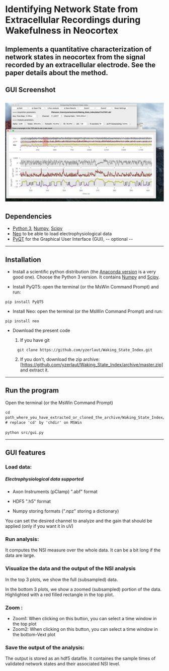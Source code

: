 # Identifying Network State from Extracellular Recordings during Wakefulness in Neocortex

Implements a quantitative characterization of network states in neocortex from the signal recorded by an extracellular electrode. See the paper details about the method.
----
## GUI Screenshot
![screenshot](doc/screenshot.png)
----

## Dependencies

- [Python 3][python], [Numpy][numpy], [Scipy][scipy]
- [Neo][neo] to be able to load electrophysiological data
- [PyQT][pyqt] for the Graphical User Interface (GUI), -- optional --

----

## Installation

- Install a scientific python distribution (the [Anaconda version][anaconda] is a very good one). Choose the Python 3 version. It contains [Numpy][numpy] and [Scipy][scipy].

- Install PyQT5: open the terminal (or the MsWin Command Prompt) and run:
```
pip install PyQT5
```

- Install Neo: open the terminal (or the MsWin Command Prompt) and run:
```
pip install neo
```

- Download the present code
  1) If you have git
  ```
	git clone https://github.com/yzerlaut/Waking_State_Index.git
  ```

  2) If you don't, download the zip archive: [https://github.com/yzerlaut/Waking_State_Index/archive/master.zip] and extract it.

----

## Run the program
  Open the terminal (or the MsWin Command Prompt)
  
  ```
  cd path_where_you_have_extracted_or_cloned_the_archive/Waking_State_Index/ # replace 'cd' by 'chdir' on MSWin
  
  python src/gui.py
  ```

----

## GUI features

### Load data:

##### Electrophysiological data supported

- Axon Instruments (pClamp) ".abf" format

- HDF5 ".h5" format

- Numpy storing formats (".npz" storing a dictionary)

You can set the desired channel to analyze and the gain that should be applied (only if you want it in uV)

### Run analysis:

It computes the NSI measure over the whole data.
It can be a bit long if the data are large.

### Visualize the data and the output of the NSI analysis

In the top 3 plots, we show the full (subsampled) data.

In the bottom 3 plots, we show a zoomed (subsampled) portion of the data. Highlighted with a red filled rectangle in the top plot. 

### Zoom :

- Zoom1: When clicking on this button, you can select a time window in the top plot
- Zoom2: When clicking on this button, you can select a time window in the bottom-Vext plot

### Save the output of the analysis:

The output is stored as an hdf5 datafile.
It containes the sample times of validated network states and their associated NSI level.


[packaging guide]: https://packaging.python.org
[distribution tutorial]: https://packaging.python.org/en/latest/distributing.html
[src]: https://github.com/yzerlaut/waking_state_index
[rst]: http://docutils.sourceforge.net/rst.html
[md]: https://tools.ietf.org/html/rfc7764#section-3.5 "CommonMark variant"
[md use]: https://packaging.python.org/specifications/core-metadata/#description-content-type-optional
[anaconda]: https://www.anaconda.com/download
[numpy]: https://www.numpy.org
[scipy]: https://www.scipy.org
[neo]: http://neuralensemble.org/neo/
[pyqt]: https://www.riverbankcomputing.com/software/pyqt/intro
[python]: https://docs.python.org